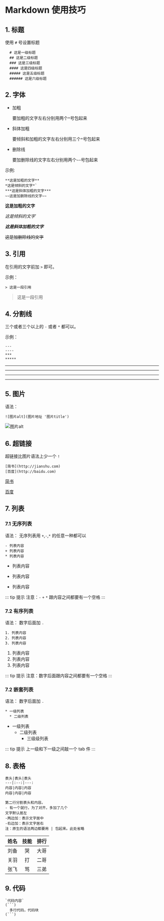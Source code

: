 # Markdown 使用技巧

## 1. 标题
使用 `#` 号设置标题
```
  # 这是一级标题
  ## 这是二级标题
  ### 这是三级标题
  #### 这是四级标题
  ##### 这是五级标题
  ###### 这是六级标题
```
## 2. 字体
- 加粗

  要加粗的文字左右分别用两个`*`号包起来

- 斜体加粗

  要倾斜和加粗的文字左右分别用三个`*`号包起来

- 删除线

  要加删除线的文字左右分别用两个`~~`号包起来

示例:
```
**这是加粗的文字**
*这是倾斜的文字*`
***这是斜体加粗的文字***
~~这是加删除线的文字~~
```

**这是加粗的文字**

*这是倾斜的文字*`

***这是斜体加粗的文字***

~~这是加删除线的文字~~

## 3. 引用

在引用的文字前加 `>` 即可。

示例：
```
> 这是一段引用
```
> 这是一段引用

## 4. 分割线
三个或者三个以上的 `-` 或者 `*` 都可以。

示例：

```
---
----
***
*****
```

---
----
***
*****

## 5. 图片
语法：
```
![图片alt](图片地址 '图片title')
```
![图片alt](https://timgsa.baidu.com/timg?image&quality=80&size=b9999_10000&sec=1574507083400&di=8bad55aaaf3d51e094bbd869a40d3ab7&imgtype=0&src=http%3A%2F%2Fpic.5577.com%2Fup%2F2019-3%2F2019311114192006.png '图片title')

## 6. 超链接
超链接比图片语法上少一个 `!`
```
[简书](http://jianshu.com)
[百度](http://baidu.com)
```
[简书](http://jianshu.com)

[百度](http://baidu.com)

## 7. 列表
### 7.1 无序列表
语法：
无序列表用 `+`,`-`,`*` 的任意一种都可以
```
- 列表内容
+ 列表内容
* 列表内容
```
- 列表内容
+ 列表内容
* 列表内容

::: tip 提示
注意：`-` `+` `*` 跟内容之间都要有一个空格
:::

### 7.2 有序列表
语法：
数字后面加 `.`
```
1. 列表内容
2. 列表内容
3. 列表内容
```
1. 列表内容
2. 列表内容
3. 列表内容

::: tip 提示
注意：数字后面跟内容之间都要有一个空格
:::

### 7.2 嵌套列表
语法：
数字后面加 `.`
```
* 一级列表
  * 二级列表
```
* 一级列表
  * 二级列表
    * 三级级列表

::: tip 提示
上一级和下一级之间敲一个 tab 件
:::

## 8. 表格
```
表头|表头|表头
---|:--:|---:
内容|内容|内容
内容|内容|内容

第二行分割表头和内容。
- 有一个就行，为了对齐，多加了几个
文字默认居左
-两边加：表示文字居中
-右边加：表示文字居右
注：原生的语法两边都要用 | 包起来。此处省略
```
姓名|技能|排行
--|:--:|--:
刘备|哭|大哥
关羽|打|二哥
张飞|骂|三弟

## 9. 代码
```
`代码内容`
(```)
  多行代码，代码块
(```)
```
